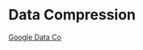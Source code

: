 # Data Compression

[Google Data Co](https://www.google.com/webhp?sourceid=chrome-instant&ion=1&espv=2&ie=UTF-8#q=iot%20data%20compression)